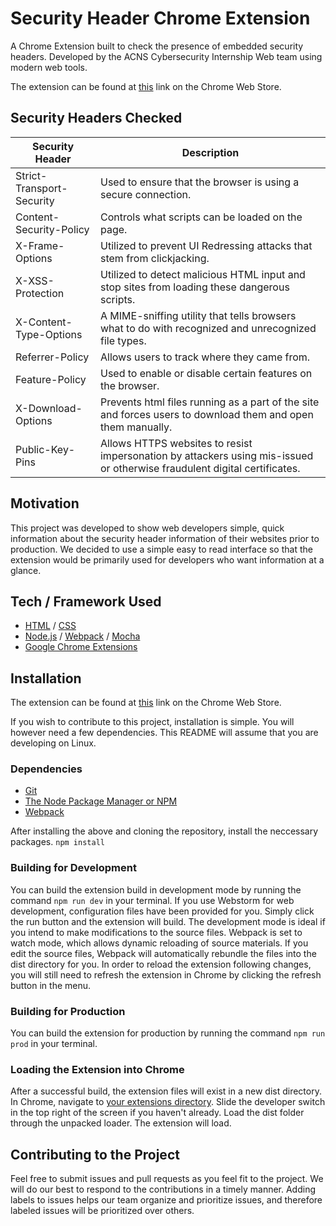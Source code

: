 # Security Header Chrome Extension

A Chrome Extension built to check the presence of embedded security headers. Developed by the ACNS Cybersecurity 
Internship Web team using modern web tools.

The extension can be found at [this](https://chrome.google.com/webstore/detail/security-header-extension/nggplilppojikmgpmlecpcikpoiffinp) link on the Chrome Web Store. 

## Security Headers Checked

| Security Header           | Description |
| ------------------------- | ----------- |
| Strict-Transport-Security | Used to ensure that the browser is using a secure connection. |
| Content-Security-Policy   | Controls what scripts can be loaded on the page. |
| X-Frame-Options           | Utilized to prevent UI Redressing attacks that stem from clickjacking. |
| X-XSS-Protection          | Utilized to detect malicious HTML input and stop sites from loading these dangerous scripts. |
| X-Content-Type-Options    | A MIME-sniffing utility that tells browsers what to do with recognized and unrecognized file types. |
| Referrer-Policy           | Allows users to track where they came from. |
| Feature-Policy            | Used to enable or disable certain features on the browser. |
| X-Download-Options        | Prevents html files running as a part of the site and forces users to download them and open them manually. |
| Public-Key-Pins           | Allows HTTPS websites to resist impersonation by attackers using mis-issued or otherwise fraudulent digital certificates. |


## Motivation

This project was developed to show web developers simple, quick information about the security header information of 
their websites prior to production. We decided to use a simple easy to read interface so that the extension would be 
primarily used for developers who want information at a glance.

## Tech / Framework Used

- [HTML](https://en.wikipedia.org/wiki/HTML) / [CSS](https://en.wikipedia.org/wiki/Cascading_Style_Sheets)
- [Node.js](https://nodejs.org/en/) / [Webpack](https://webpack.js.org/) / [Mocha](https://mochajs.org/)
- [Google Chrome Extensions](http://www.chromeextensions.org)

## Installation

The extension can be found at [this](https://chrome.google.com/webstore/detail/security-header-extension/nggplilppojikmgpmlecpcikpoiffinp) link on the Chrome Web Store. 

If you wish to contribute to this project, installation is simple. You will however need a few dependencies. This README
 will assume that you are developing on Linux. 
 
### Dependencies

 - [Git](https://git-scm.com/)
 - [The Node Package Manager or NPM](https://www.npmjs.com/)
 - [Webpack](https://webpack.js.org/)
 
After installing the above and cloning the repository, install the neccessary packages. `npm install`

### Building for Development

You can build the extension build in development mode by running the command `npm run dev` in your terminal. If you use Webstorm for web development, configuration files have been provided for you. Simply click 
the run button and the extension will build. The development mode is ideal if you intend to make modifications to the 
source files. Webpack is set to watch mode, which allows dynamic reloading of source materials. If you edit the source 
files, Webpack will automatically rebundle the files into the dist directory for you. In order to reload the extension 
following changes, you will still need to refresh the extension in Chrome by clicking the refresh button in the menu.

### Building for Production

You can build the extension for production by running the command `npm run prod` in your terminal.

### Loading the Extension into Chrome

After a successful build, the extension files will exist in a new dist directory. In Chrome, navigate to 
[your extensions directory](chrome://extensions/). Slide the developer switch in the top right of the screen if you 
haven't already. Load the dist folder through the unpacked loader. The extension will load.

## Contributing to the Project

Feel free to submit issues and pull requests as you feel fit to the project. We will do our best to respond to the 
contributions in a timely manner. Adding labels to issues helps our team organize and prioritize issues, and therefore 
labeled issues will be prioritized over others.
